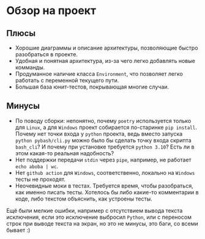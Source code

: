 # Обзор на проект

## Плюсы

- Хорошие диаграммы и описание архитектуры, позволяющие быстро разобраться в проекте.
- Удобная и понятная архитектура, из-за чего легко добавлять новые комманды.
- Продуманное наличие класса `Environment`, что позволяет легко работать с переменной текущего пути.
- Большая база юнит-тестов, покрывающая многие случаи.

## Минусы
- По поводу сборки: непонятно, почему `poetry` используется только для `Linux`, а для `Windows` проект собирается по-старинке `pip install`. Почему нет точки входа у `python` проекта, ведь вместо запуска `python pybash/cli.py` можно было бы сделать точку входа скрипта `bash_cli`? И почему при установке требуется `python 3.10`? Есть ли в этом какая-то реальная надобность?
- Нет поддержки передачи `stdin` через `pipe`, например, не работает `echo aboba | wc`.
- Нет `github action` для `Windows`, соответственно, локально на `Windows` тесты не проходят.
- Неочевидные моки в тестах. Требуется время, чтобы разобраться, как именно писать тесты. Хотелось бы либо какие-то комментарии в коде, либо текстом объяснить, как устроены тесты.

Ещё были мелкие ошибки, например с отсутствием вывода текста исключения, если это исключение выбросил `Python`, или с переносом строк при выводе текста на экран, но это не минусы, это баги, со всеми бывает :)

